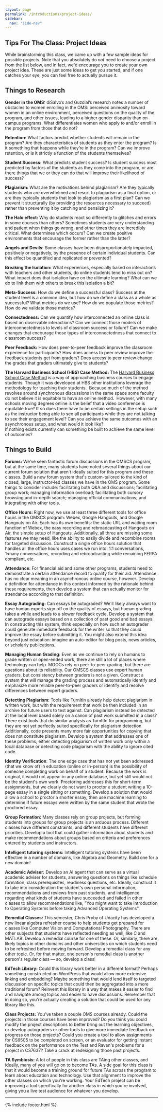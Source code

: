 ```yaml
---
layout: page
permalink: /introductions/project-ideas/
sidebar:
  nav: "side-nav"
---
```

## Tips For The Class: Project Ideas

While brainstorming this class, we came up with a few sample ideas for possible projects.
Note that you absolutely do _not_ need to choose a project from the list below,
and in fact, we'd encourage you to create your own project idea. These are just some ideas to get you started, and if one catches your eye, you can feel free to actually pursue it.

## Things to Research

__Gender in the OMS:__ diSalvo’s and Guzdial’s research notes a number of obstacles
to women enrolling in the OMS: perceived animosity toward women in an online
environment, perceived questions on the quality of the program, and other issues,
leading to a higher gender disparity than on-campus programs. What differentiates
women who apply to and/or enroll in the program from those that do not?

__Retention:__ What factors predict whether students will remain in the program?
Are they characteristics of students as they enter the program? Is it something
that happens while they’re in the program? Can we improve retention, or is it
strictly a function of the students themselves?

__Student Success:__ What predicts student success? Is student success most
predicted by factors of the students as they come into the program, or are
there things that we or they can do that will improve their likelihood of success?

__Plagiarism:__ What are the motivations behind plagiarism? Are they typically
students who are overwhelmed and resort to plagiarism as a final option, or are
they typically students that look to plagiarism as a first plan? Can we prevent
it structurally (by providing the resources necessary to succeed) rather than
preventing it by catching and penalizing it?

__The Halo effect:__ Why do students react so differently to glitches and errors
in some courses than others? Sometimes students are very understanding and patient
when things go wrong, and other times they are incredibly critical. What determines
which occurs? Can we create positive environments that encourage the former rather
than the latter?

__Angels and Devils:__ Some classes have been disproportionately impacted,
positively or negatively, by the presence of certain individual students.
Can this effect be quantified and replicated or prevented?

__Breaking the Isolation:__ What experiences, especially based on interactions
with teachers and other students, do online students tend to miss out on? What
impact does that isolation have on the ultimate learning? What can we do to link
them with others to break this isolation a bit?

__Meta-Success:__ How do we define a successful class? Success at the student
level is a common idea, but how do we define a class as a whole as successful?
What metrics do we use? How do we populate those metrics? How do we validate
those metrics?

__Connectedness:__ Can we quantify how interconnected an online class is based
on observable interactions? Can we connect those models of interconnectedness
to levels of classroom success or failure? Can we make changes that encourage
those types of interconnectedness that connect to classroom success?

__Peer Feedback:__ How does peer-to-peer feedback improve the classroom experience
for participants? How does access to peer review improve the feedback students get
from graders? Does access to peer review change the grades that graders ultimately
give to students?

__The Harvard Business School (HBS) Case Method:__ The
[Harvard Business School Case Method](http://www.hbs.edu/mba/academic-experience/Pages/the-hbs-case-method.aspx)
is a way of approaching business courses to engage students. Though it was
developed at HBS other institutions leverage the methodology for teaching
their students.&nbsp; Because much of the method revolves around synchronous
discussions in the same space some faculty do not believe it is equitable to
have an online method.&nbsp; However, with many schools moving degrees online
is the belief that a video conference is equitable true?  If so does there have
to be certain settings in the setup such as the instructor being able to see all
participants while they are not talking to see their engagement level?  Can you
achieve the same outcomes with an asynchronous setup, and what would it look like?  
If nothing exists currently can something be built to achieve the same level of outcomes?  

## Things to Build

__Forums:__ We've seen fantastic forum discussions in the OMSCS program, but
at the same time, many students have noted several things about our current
forum solution that aren't ideally suited for this program and these classes.
Build a new forum system that's custom-tailored to the kind of closed, large,
instructor-led classes we have in the OMS program. Some things to consider
include: facilitating both Q&amp;A and discussions; facilitating group work;
managing information overload; facilitating both cursory browsing and in-depth search;
managing official communications; and integrating with other tools.

__Office Hours:__ Right now, we use at least three different tools for office hours in
the OMSCS program: Webex, Google Hangouts, and Google Hangouts on Air. Each has its own
benefits: the static URL and waiting room function of Webex, the easy recording and
rebroadcasting of Hangouts on Air, the simple setup of Hangouts. Additionally, all
three are missing some features we may need, like the ability to easily divide and
recombine rooms for targeted discussion. Construct a single office hours solution
that handles all the office hours uses cases we run into: 1:1 conversations,
1:many conversations, recording and rebroadcasting while remaining FERPA compliant, etc.

__Attendance:__ For financial aid and some other programs, students need to
demonstrate a certain attendance record to qualify for their aid. Attendance
has no clear meaning in an asynchronous online course, however. Develop a
definition for attendance in this context informed by the rationale behind
these requirements, then develop a system that can actually monitor for attendance
according to that definition.

__Essay Autograding:__ Can essays be autograded? We'll likely always want to
have human experts sign off on the quality of essays, but human grading takes
a while and leads to a slower feedback cycle. Develop a system that can autograde
essays based on a collection of past good and bad essays. In constructing this system,
think especially on how such an autograder could generate immediate feedback for the
writer so that they could improve the essay before submitting it. You might also extend
this idea beyond just education: imagine an auto-editor for blog posts, news articles,
or scholarly publications.

__Managing Human Grading:__ Even as we continue to rely on humans to grade written or
open-ended work, there are still a lot of places where technology can help. MOOCs rely
on peer-to-peer grading, but there are questions about its reliability. Our OMSCS classes
use expert human graders, but consistency between graders is not a given. Construct a
system that will manage the grading process and automatically identify and emphasize
more reliable peer-to-peer graders or identify and resolve differences between expert graders.

__Detecting Plagiarism:__ Tools like TurnItIn already help detect plagiarism in
written work, but with the requirement that work be then included in an archive
for future users to test against. Can plagiarism instead be detected at the local
level based solely on a canon of past work submitted in a class? There exist tools
that do similar analysis as TurnItIn for programming, but they are not yet perfectly
suited specifically for plagiarism detection. Additionally, code presents many more
fair opportunities for copying that does not constitute plagiarism. Develop a system
that addresses one of these problems, either detecting plagiarism of written work
only within a local database or detecting code plagiarism with the ability to ignore cited code.

__Identity Verification:__ The one edge case that has not yet been addressed
(that we know of) in education (online or in-person) is the possibility of
someone completing work on behalf of a student. Because the work is original,
it would not appear in any online database, but yet still would not be the
student's own work. Proctoring addresses this for short-term assignments,
but we clearly do not want to proctor a student writing a 10-page essay in a
single sitting or something. Develop a solution that would allow a school to
proctor a shorter essay, then use machine learning to determine if future
essays were written by the same student that wrote the proctored essay.

__Group Formation:__ Many classes rely on group projects, but forming students
into groups for group projects is an arduous process. Different classes have
different constraints, and different students have different priorities.
Develop a tool that could gather information about students and make recommendations
about groups based on criteria and preferences entered by students and instructors.

__Intelligent tutoring systems:__ Intelligent tutoring systems have been effective
in a number of domains, like Algebra and Geometry. Build one for a new domain!

__Academic Adviser:__ Develop an AI agent that can serve as a virtual academic
adviser for students, answering questions on things like schedule formation,
class prerequisites, readiness questions, etc. Ideally, construct it to take into
consideration the student's own personal information, recommendations and reviews
from past students, and intelligence regarding what kinds of students have succeeded
and failed in other classes to allow recommendations like, "You might want to take
Introduction to Operating Systems before taking Advanced Operating Systems".

__Remedial Classes:__ This semester, Chris Pryby of Udacity has developed a new linear
algebra refresher course to help students get prepared for classes like Computer Vision
and Computational Photography. There are other subjects that students have reflected
needing as well, like C and MATLAB. Develop a remedial course for one of these. Or,
similarly, there are likely topics in other domains and other universities on which
students need to be refreshed before moving forward. Develop a remedial class for any
other topic. Or, for that matter, one person's remedial class is another person's regular
class&nbsp;— so, develop a class!

__EdTech Library:__ Could this library work better in a different format? Perhaps
something constructed on WordPress that would allow more extensive linking and
embedding? Maybe something that would lend itself to targeted discussion on
specific topics that could then be aggregated into a more traditional forum?
Reinvent this library in a way that makes it easier to find and navigate among
topics and easier to have discussions. Remember that in doing so, you're actually
creating a solution that could be used for any library like this.

__Class Projects:__ You've taken a couple OMS courses already. Could the projects
in those courses have been improved? Do you think you could modify the project
descriptions to better bring out the learning objectives, or develop autograders
or other tools to give more immediate feedback on progress on those projects? Could
you create a tool to allow assignments for CS6505 to be completed on screen, or an
evaluator for getting instant feedback on the performance on the Test and Raven's
problems for a project in CS7637? Take a crack at redesigning those past projects.

__TA Symbiosis:__ A lot of people in this class are TAing other classes, and ideally,
many of you will go on to become TAs. A side goal for this class is that it would become
a training ground for future TAs across the program to learn about education and technology.
Use that alignment to improve the other classes on which you're working. Your EdTech project
can be improving a tool specifically for another class in which you're involved, giving you
a live test audience for whatever you develop.

----

{% include footer.html %}
